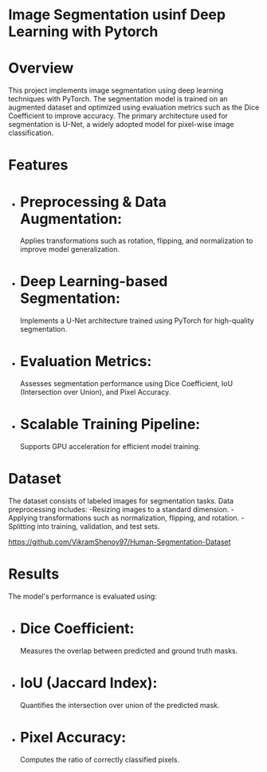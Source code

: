 # Image Segmentation usinf Deep Learning with Pytorch

# Overview

This project implements image segmentation using deep learning techniques with PyTorch. The segmentation model is trained on an augmented dataset and optimized using evaluation metrics such as the Dice Coefficient to improve accuracy. The primary architecture used for segmentation is U-Net, a widely adopted model for pixel-wise image classification.

# Features

- # Preprocessing & Data Augmentation:
   Applies transformations such as rotation, flipping, and normalization to improve model generalization.
- # Deep Learning-based Segmentation:
  Implements a U-Net architecture trained using PyTorch for high-quality segmentation.
- # Evaluation Metrics:
  Assesses segmentation performance using Dice Coefficient, IoU (Intersection over Union), and Pixel Accuracy.
- # Scalable Training Pipeline:
   Supports GPU acceleration for efficient model training.

# Dataset 

The dataset consists of labeled images for segmentation tasks. Data preprocessing includes:
-Resizing images to a standard dimension.
-Applying transformations such as normalization, flipping, and rotation.
-Splitting into training, validation, and test sets.

https://github.com/VikramShenoy97/Human-Segmentation-Dataset

# Results

The model's performance is evaluated using:

- # Dice Coefficient:
  Measures the overlap between predicted and ground truth masks.
- # IoU (Jaccard Index):
  Quantifies the intersection over union of the predicted mask.
- # Pixel Accuracy:
   Computes the ratio of correctly classified pixels.

